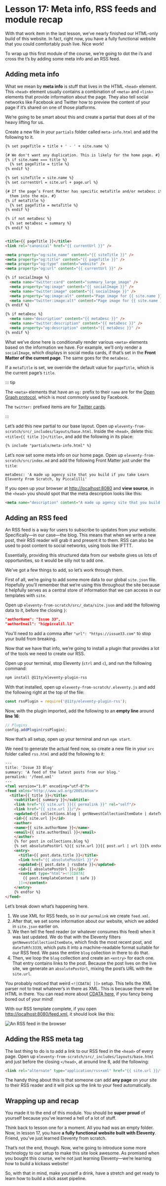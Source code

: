 # Lesson 17: Meta info, RSS feeds and module recap

<ContentWarning />
 
With that work item in the last lesson, we’ve nearly finished our HTML-only build of this website. In fact, right now, you have a fully functional website that you could comfortably push live. Nice work!

To wrap up this first module of the course, we’re going to dot the i’s and cross the t’s by adding some meta info and an RSS feed.

## Adding meta info

What we mean by **meta info** is stuff that lives in the HTML `<head>` element. This `<head>` element usually contains a combination of `<meta>` and `<link>` elements that provide information about the page. They also tell social networks like Facebook and Twitter how to preview the content of your page if it’s shared on one of those platforms.

We’re going to be smart about this and create a partial that does all of the heavy lifting for us.

Create a new file in your `partials` folder called `meta-info.html` and add the following to it.

<!-- prettier-ignore -->
```html
{% set pageTitle = title + ' - ' + site.name %}

{# We don't want any duplication. This is likely for the home page. #}
{% if site.name === title %} 
  {% set pageTitle = title %}
{% endif %}

{% set siteTitle = site.name %}
{% set currentUrl = site.url + page.url %}

{# If the page’s Front Matter has specific metaTitle and/or metaDesc items, switch 
  them into the mix. #}
{% if metaTitle %}
  {% set pageTitle = metaTitle %}
{% endif %}

{% if not metaDesc %}
  {% set metaDesc = summary %}
{% endif %}


<title>{{ pageTitle }}</title>
<link rel="canonical" href="{{ currentUrl }}" />

<meta property="og:site_name" content="{{ siteTitle }}" />
<meta property="og:title" content="{{ pageTitle }}" />
<meta property="og:type" content="website" />
<meta property="og:url" content="{{ currentUrl }}" />

{% if socialImage %}
  <meta name="twitter:card" content="summary_large_image" />
  <meta property="og:image" content="{{ socialImage }}" />
  <meta name="twitter:image" content="{{ socialImage }}" />
  <meta property="og:image:alt" content="Page image for {{ site.name }}" />
  <meta name="twitter:image:alt" content="Page image for {{ site.name }}" />
{% endif %}

{% if metaDesc %}
  <meta name="description" content="{{ metaDesc }}" />
  <meta name="twitter:description" content="{{ metaDesc }}" />
  <meta property="og:description" content="{{ metaDesc }}" />
{% endif %}
```

What we’ve done here is conditionally render various `<meta>` elements based on the information we have. For example, we’ll only render a `socialImage`, which displays in social media cards, if that’s set in the **Front Matter of the current page**. The same goes for the `metaDesc`.

If a `metaTitle` is set, we override the default value for `pageTitle`, which is the current page’s `title`.

::: tip

The `<meta>` elements that have an `og:` prefix to their `name` are for the [Open Graph protocol](https://ogp.me/), which is most commonly used by Facebook.

The `twitter:` prefixed items are for [Twitter cards](https://developer.twitter.com/en/docs/tweets/optimize-with-cards/guides/getting-started).

:::

Let’s add this new partial to our base layout. Open up `eleventy-from-scratch/src/_includes/layouts/base.html`. Inside the `<head>`, delete this: `<title>{{ title }}</title>`, and add the following in its place:

```html
{% include "partials/meta-info.html" %}
```

Let’s now set some meta info on our home page. Open up `eleventy-from-scratch/src/index.md` and add the following Front Matter just under the `title`:

```
metaDesc: 'A made up agency site that you build if you take Learn Eleventy From Scratch, by Piccalilli'
```

If you open up your browser at <http://localhost:8080> and **view source**, in the `<head>` you should spot that the meta description looks like this:

<!-- prettier-ignore -->
```html
<meta name="description" content="A made up agency site that you build if you take Learn Eleventy From Scratch, by Piccalilli" />
```

## Adding an RSS feed

An RSS feed is a way for users to subscribe to updates from your website. Specifically—in our case—the blog. This means that when we write a new post, their RSS reader will grab it and present it to them. RSS can also be used to post content to social networks, using tools like IFTTT.

Essentially, providing this structured data from our website gives us lots of opportunities, so it would be silly not to add one.

We’ve got a few things to add, so let’s work through them.

First of all, we’re going to add some more data to our global `site.json` file. Hopefully you’ll remember that we’re using this throughout the site because it helpfully serves as a central store of information that we can access in our templates with `site`.

Open up `eleventy-from-scratch/src/_data/site.json` and add the following data to it, before the closing `}`:

```json
"authorName": "Issue 33",
"authorEmail": "hi@piccalil.li"
```

You'll need to add a comma after `"url": "https://issue33.com"` to stop your build from breaking.

Now that we have that info, we’re going to install a plugin that provides a lot of the tools we need to create our RSS.

Open up your terminal, stop Eleventy (`ctrl` and `c`), and run the following command:

```bash
npm install @11ty/eleventy-plugin-rss
```

With that installed, open up `eleventy-from-scratch/.eleventy.js` and add the following right at the top of the file:

```javascript
const rssPlugin = require('@11ty/eleventy-plugin-rss');
```

Now, with the plugin imported, add the following to an **empty line** around **line 16**:

```javascript
// Plugins
config.addPlugin(rssPlugin);
```

Now that’s all setup, open up your terminal and run `npm start`.

We need to generate the actual feed now, so create a new file in your `src` folder called `rss.html` and add the following to it:

<!-- prettier-ignore -->
```html
---
title: 'Issue 33 Blog'
summary: 'A feed of the latest posts from our blog.'
permalink: '/feed.xml'
---
<?xml version="1.0" encoding="utf-8"?>
<feed xmlns="http://www.w3.org/2005/Atom">
  <title>{{ title }}</title>
	<subtitle>{{ summary }}</subtitle>
	<link href="{{ site.url }}{{ permalink }}" rel="self"/>
	<link href="{{ site.url }}/"/>
	<updated>{{ collections.blog | getNewestCollectionItemDate | dateToRfc3339 }}</updated>
	<id>{{ site.url }}</id>
	<author>
    <name>{{ site.authorName }}</name>
    <email>{{ site.authorEmail }}</email>
	</author>
	{% for post in collections.blog %}
    {% set absolutePostUrl %}{{ site.url }}{{ post.url | url }}{% endset %}
    <entry>
      <title>{{ post.data.title }}</title>
      <link href="{{ absolutePostUrl }}"/>
      <updated>{{ post.date | rssDate }}</updated>
      <id>{{ absolutePostUrl }}</id>
      <content type="html"><![CDATA[
        {{ post.templateContent | safe }}
      ]]></content>
    </entry>
	{% endfor %}
</feed>
```

Let’s break down what’s happening here.

1. We use XML for RSS feeds, so in our `permalink` we create `feed.xml`.
2. After that, we set some information about our website, which we added in `site.json` earlier on.
3. We then tell the feed reader (or whatever consumes this feed) when it was last updated. We do that with the Eleventy filters `getNewestCollectionItemDate`, which finds the most recent post, and `dateToRfc3339`, which puts it into a machine-readable format suitable for our RSS feed. We pass the entire `blog` collection in there to do that.
4. Then, we loop the `blog` collection and create an `<entry>` for each one. That entry contains links to the post. Because the post lives on the live site, we generate an `absolutePostUrl`, mixing the post’s URL with the `site.url`.

You probably noticed that weird `<![CDATA[ ]]>` setup. This tells the XML parser not to treat whatever’s in there as XML. This is because there will be HTML in there. You can read more about [CDATA here](https://en.wikipedia.org/wiki/CDATA), if you fancy being bored out of your mind!

With our RSS template complete, if you open <http://localhost:8080/feed.xml>, it should look like this:

![An RSS feed in the browser](/images/courses/learn-eleventy-from-scratch/ss-rss.jpg)

## Adding the RSS meta tag

The last thing to do is to add a link to our RSS feed in the `<head>` of every page. Open up `eleventy-from-scratch/src/_includes/layouts/base.html` and just before the closing `</head>`, at around line 8, add the following:

```html
<link rel="alternate" type="application/rss+xml" href="{{ site.url }}/feed.xml" />
```

The handy thing about this is that someone can add **any page** on your site to their RSS reader and it will pick up the link to your feed automatically.

## Wrapping up and recap

You made it to the end of this module. You should be **super proud** of yourself because you’ve learned a hell of a lot of stuff.

Think back to lesson one for a moment. All you had was an empty folder. Now, in lesson 17, you have **a fully functional website built with Eleventy**. Friend, you’ve just learned Eleventy from scratch.

That’s not the end, though. Now, we’re going to introduce some more technology to our setup to make this site look awesome. As promised when you bought this course, we’re not just learning Eleventy—we’re learning how to build a kickass website!

So, with that in mind, make yourself a drink, have a stretch and get ready to learn how to build a slick asset pipeline.
